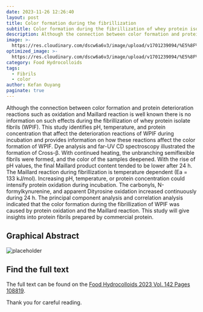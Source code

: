 ```yaml
---
date: 2023-11-26 12:26:40
layout: post
title: Color formation during the fibrillization
subtitle: Color formation during the fibrillization of whey protein isolate: Maillard reaction and protein oxidation.
description: Although the connection between color formation and protein deterioration reactions such as oxidation and Maillard reaction is well known there is no information on such effects during the fibrillization of protein.
image: >-
  https://res.cloudinary.com/dscw6a6v3/image/upload/v1701239094/%E5%8F%AF%E8%A7%81_-_%E5%89%AF%E6%9C%AC_3_pnnbck.png
optimized_image: >-
  https://res.cloudinary.com/dscw6a6v3/image/upload/v1701239094/%E5%8F%AF%E8%A7%81_-_%E5%89%AF%E6%9C%AC_3_pnnbck.png
category: Food Hydrocolloids
tags:
  - Fibrils
  - color
author: Kefan Ouyang
paginate: true
---
```

Although the connection between color formation and protein deterioration reactions such as oxidation and Maillard reaction is well known there is no information on such effects during the fibrillization of whey protein isolate fibrils (WPIF). This study identifies pH, temperature, and protein concentration that affect the deterioration reactions of WPIF during incubation and provides information on how these reactions affect the color formation of WPIF. Dye analysis and far-UV CD spectroscopy illustrated the formation of Cross-β. With continued heating, the unbranching semiflexible fibrils were formed, and the color of the samples deepened. With the rise of pH values, the final Maillard product content tended to be lower after 24 h. The Maillard reaction during fibrillization is temperature dependent (Ea = 133 kJ/mol). Increasing pH, temperature, or protein concentration could intensify protein oxidation during incubation. The carbonyls, N-formylkynurenine, and apparent Dityrosine oxidation increased continuously during 24 h. The principal component analysis and correlation analysis indicated that the color formation during the fibrillization of WPIF was caused by protein oxidation and the Maillard reaction. This study will give insights into protein fibrils prepared by commercial protein.

## Graphical Abstract

  ![placeholder](https://res.cloudinary.com/dscw6a6v3/image/upload/v1701239096/1-s2.0-S0268005X2300365X-ga1_lrg_ayvcgz.jpg)
  
## Find the full text

The full text can be found on the [Food Hydrocolloids 2023 Vol. 142 Pages 108819](https://doi.org/10.1016/j.foodres.2023.113762).

Thank you for careful reading.
